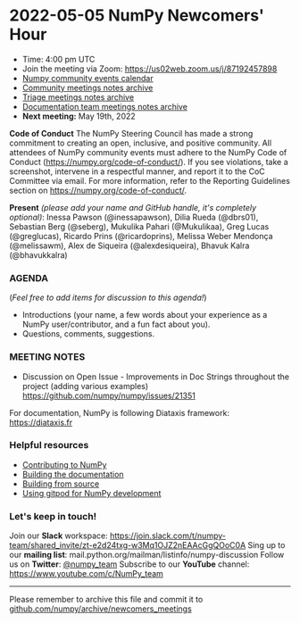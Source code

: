 # 2022-05-05 NumPy Newcomers' Hour

- Time: 4:00 pm UTC
- Join the meeting via Zoom: https://us02web.zoom.us/j/87192457898
- [Numpy community events calendar](https://scientific-python.org/calendars/numpy.ics)
- [Community meetings notes archive](https://github.com/numpy/archive/tree/main/community_meetings)
- [Triage meetings notes archive](https://github.com/numpy/archive/tree/master/triage_meetings)
- [Documentation team meetings notes archive](https://github.com/numpy/archive/tree/main/docs_team_meetings)
- **Next meeting:** May 19th, 2022

**Code of Conduct**
The NumPy Steering Council has made a strong commitment to creating an open, inclusive, and positive community. 
All attendees of NumPy community events must adhere to the NumPy Code of Conduct (https://numpy.org/code-of-conduct/). 
If you see violations, take a screenshot, intervene in a respectful manner, and report it to the CoC Committee via email. For more information, refer to the Reporting Guidelines section on https://numpy.org/code-of-conduct/.

**Present** *(please add your name and GitHub handle, it's completely optional)*: Inessa Pawson (@inessapawson), Dilia Rueda (@dbrs01), Sebastian Berg (@seberg), Mukulika Pahari (@Mukulikaa), Greg Lucas (@greglucas), Ricardo Prins (@ricardoprins), Melissa Weber Mendonça (@melissawm), Alex de Siqueira (@alexdesiqueira), Bhavuk Kalra (@bhavukkalra)


### AGENDA
(*Feel free to add items for discussion to this agenda!*)

* Introductions (your name, a few words about your experience as a NumPy user/contributor, and a fun fact about you).
* Questions, comments, suggestions.

### MEETING NOTES
* Discussion on Open Issue - Improvements in Doc Strings throughout the project (adding various examples) https://github.com/numpy/numpy/issues/21351

For documentation, NumPy is following Diataxis framework: https://diataxis.fr


### Helpful resources

- [Contributing to NumPy](https://numpy.org/devdocs/dev/index.html)
- [Building the documentation](https://numpy.org/devdocs/dev/howto_build_docs.html)
- [Building from source](https://numpy.org/devdocs/user/building.html)
- [Using gitpod for NumPy development](https://numpy.org/devdocs/dev/development_gitpod.html)


### Let's keep in touch!
Join our **Slack** workspace: https://join.slack.com/t/numpy-team/shared_invite/zt-e2d24txg-w3Mq1OJZ2nEAAcGgQOoC0A
Sing up to our **mailing list**: mail.python.org/mailman/listinfo/numpy-discussion
Follow us on **Twitter**: [@numpy_team](https://twitter.com/numpy_team)
Subscribe to our **YouTube** channel: https://www.youtube.com/c/NumPy_team

---
Please remember to archive this file and commit it to [github.com/numpy/archive/newcomers_meetings](https://github.com/numpy/archive/tree/main/community_meetings)

